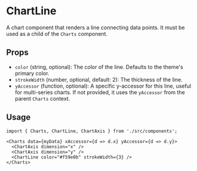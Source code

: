 # ChartLine

A chart component that renders a line connecting data points. It must be used as a child of the `Charts` component.

## Props

*   `color` (string, optional): The color of the line. Defaults to the theme's primary color.
*   `strokeWidth` (number, optional, default: 2): The thickness of the line.
*   `yAccessor` (function, optional): A specific y-accessor for this line, useful for multi-series charts. If not provided, it uses the `yAccessor` from the parent `Charts` context.

## Usage

```tsx
import { Charts, ChartLine, ChartAxis } from './src/components';

<Charts data={myData} xAccessor={d => d.x} yAccessor={d => d.y}>
  <ChartAxis dimension="x" />
  <ChartAxis dimension="y" />
  <ChartLine color="#f59e0b" strokeWidth={3} />
</Charts>
```

